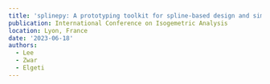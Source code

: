 ```yaml
---
title: 'splinepy: A prototyping toolkit for spline-based design and simulation (poster)'
publication: International Conference on Isogemetric Analysis
location: Lyon, France
date: '2023-06-18'
authors:
  - Lee
  - Zwar
  - Elgeti
---
```

